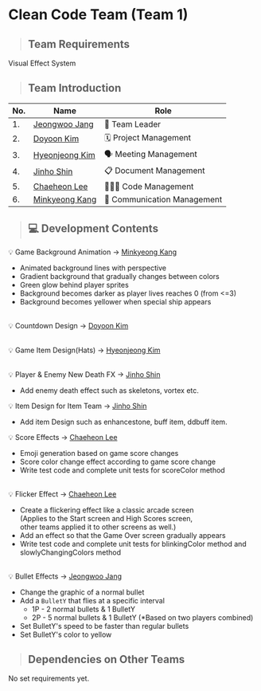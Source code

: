 # Clean Code Team (Team 1)

> ## Team Requirements
Visual Effect System

> ## Team Introduction
|No.| Name     | Role |
|---------|-------------------------|-----------|
|1. |[Jeongwoo Jang](https://github.com/jeongwoo903/jang_jeongwoo)|👑 Team Leader|
|2. |[Doyoon Kim](https://github.com/doyoon323/doyoon323.git)|🗓️ Project Management| 
|3. |[Hyeonjeong Kim](https://github.com/258xsw/258xsw)|🗣️ Meeting Management|
|4. |[Jinho Shin](https://github.com/NiceGuy1313/shinjinho)|📋 Document Management|
|5. |[Chaeheon Lee](https://github.com/highlees/highlees)|🧑🏻‍💻 Code Management|
|6. |[Minkyeong Kang](https://github.com/alicek0/alicek0)|💬 Communication Management|

> ## 💻 Development Contents

💡 Game Background Animation -> [Minkyeong Kang](https://github.com/alicek0/alicek0)
- Animated background lines with perspective
- Gradient background that gradually changes between colors
- Green glow behind player sprites
- Background becomes darker as player lives reaches 0 (from <=3)
- Background becomes yellower when special ship appears <br></br>

💡 Countdown Design -> [Doyoon Kim](https://github.com/doyoon323/doyoon323.git) <br></br>

💡 Game Item Design(Hats) -> [Hyeonjeong Kim](https://github.com/258xsw/258xsw)<br></br>

💡 Player & Enemy New Death FX -> [Jinho Shin](https://github.com/NiceGuy1313/shinjinho)
- Add enemy death effect such as skeletons, vortex etc.<br>

💡 Item Design for Item Team -> [Jinho Shin](https://github.com/NiceGuy1313/shinjinho)
- Add item Design such as enhancestone, buff item, ddbuff item.

💡 Score Effects -> [Chaeheon Lee](https://github.com/highlees/highlees)
- Emoji generation based on game score changes
- Score color change effect according to game score change
- Write test code and complete unit tests for scoreColor method<br><br>

💡 Flicker Effect -> [Chaeheon Lee](https://github.com/highlees/highlees)
- Create a flickering effect like a classic arcade screen<br>
(Applies to the Start screen and High Scores screen,<br>
other teams applied it to other screens as well.)
- Add an effect so that the Game Over screen gradually appears
- Write test code and complete unit tests for blinkingColor method and slowlyChangingColors method<br><br>

💡 Bullet Effects -> [Jeongwoo Jang](https://github.com/jeongwoo903/jang_jeongwoo) <br>
- Change the graphic of a normal bullet
- Add a ```BulletY``` that flies at a specific interval
    - 1P - 2 normal bullets & 1 BulletY
    - 2P - 5 normal bullets & 1 BulletY (*Based on two players combined)
- Set BulletY's speed to be faster than regular bullets
- Set BulletY's color to yellow

> ## Dependencies on Other Teams
No set requirements yet.<br></br>

